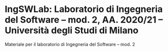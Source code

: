 # IngSWLab: Laboratorio di Ingegneria del Software – mod. 2, AA. 2020/21 – Università degli Studi di Milano
Materiale per il laboratorio di Ingegneria del Software – mod. 2
